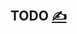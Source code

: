 
## TODO [<span style='font-size:20px;'>&#x270D;</span>](https://github.com/java-func/www/edit/main/DOCS/TODO.md)

